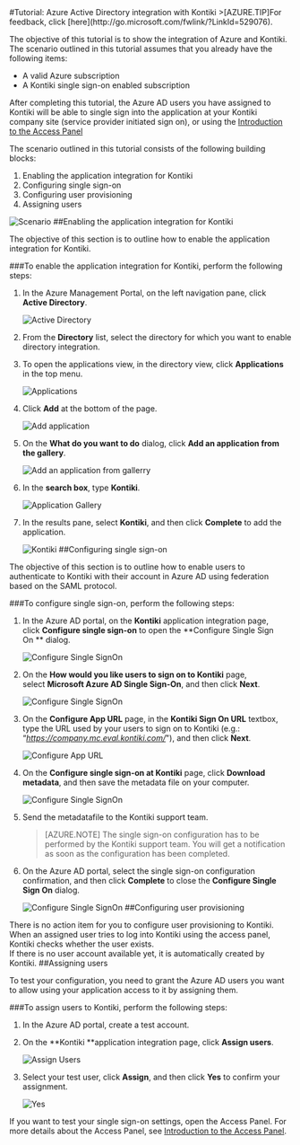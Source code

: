 <properties pageTitle="Tutorial: Azure Active Directory integration with Kontiki | Microsoft Azure" description="Learn how to use Kontiki with Azure Active Directory to enable single sign-on, automated provisioning, and more!." services="active-directory" authors="MarkusVi"  documentationCenter="na" manager="stevenpo"/>
<tags ms.service="active-directory" ms.devlang="na" ms.topic="article" ms.tgt_pltfrm="na" ms.workload="identity" ms.date="08/01/2015" ms.author="markvi" />
#Tutorial: Azure Active Directory integration with Kontiki
>[AZURE.TIP]For feedback, click [here](http://go.microsoft.com/fwlink/?LinkId=529076).
  
The objective of this tutorial is to show the integration of Azure and Kontiki.  
The scenario outlined in this tutorial assumes that you already have the following items:

-   A valid Azure subscription
-   A Kontiki single sign-on enabled subscription
  
After completing this tutorial, the Azure AD users you have assigned to Kontiki will be able to single sign into the application at your Kontiki company site (service provider initiated sign on), or using the [Introduction to the Access Panel](https://msdn.microsoft.com/library/dn308586)
  
The scenario outlined in this tutorial consists of the following building blocks:

1.  Enabling the application integration for Kontiki
2.  Configuring single sign-on
3.  Configuring user provisioning
4.  Assigning users

![Scenario](./media/active-directory-saas-kontiki-tutorial/IC790235.png "Scenario")
##Enabling the application integration for Kontiki
  
The objective of this section is to outline how to enable the application integration for Kontiki.

###To enable the application integration for Kontiki, perform the following steps:

1.  In the Azure Management Portal, on the left navigation pane, click **Active Directory**.

    ![Active Directory](./media/active-directory-saas-kontiki-tutorial/IC700993.png "Active Directory")

2.  From the **Directory** list, select the directory for which you want to enable directory integration.

3.  To open the applications view, in the directory view, click **Applications** in the top menu.

    ![Applications](./media/active-directory-saas-kontiki-tutorial/IC700994.png "Applications")

4.  Click **Add** at the bottom of the page.

    ![Add application](./media/active-directory-saas-kontiki-tutorial/IC749321.png "Add application")

5.  On the **What do you want to do** dialog, click **Add an application from the gallery**.

    ![Add an application from gallerry](./media/active-directory-saas-kontiki-tutorial/IC749322.png "Add an application from gallerry")

6.  In the **search box**, type **Kontiki**.

    ![Application Gallery](./media/active-directory-saas-kontiki-tutorial/IC790236.png "Application Gallery")

7.  In the results pane, select **Kontiki**, and then click **Complete** to add the application.

    ![Kontiki](./media/active-directory-saas-kontiki-tutorial/IC790237.png "Kontiki")
##Configuring single sign-on
  
The objective of this section is to outline how to enable users to authenticate to Kontiki with their account in Azure AD using federation based on the SAML protocol.

###To configure single sign-on, perform the following steps:

1.  In the Azure AD portal, on the **Kontiki** application integration page, click **Configure single sign-on** to open the **Configure Single Sign On ** dialog.

    ![Configure Single SignOn](./media/active-directory-saas-kontiki-tutorial/IC790238.png "Configure Single SignOn")

2.  On the **How would you like users to sign on to Kontiki** page, select **Microsoft Azure AD Single Sign-On**, and then click **Next**.

    ![Configure Single SignOn](./media/active-directory-saas-kontiki-tutorial/IC790239.png "Configure Single SignOn")

3.  On the **Configure App URL** page, in the **Kontiki Sign On URL** textbox, type the URL used by your users to sign on to Kontiki (e.g.: “*https://company.mc.eval.kontiki.com/*"), and then click **Next**.

    ![Configure App URL](./media/active-directory-saas-kontiki-tutorial/IC790240.png "Configure App URL")

4.  On the **Configure single sign-on at Kontiki** page, click **Download metadata**, and then save the metadata file on your computer.

    ![Configure Single SignOn](./media/active-directory-saas-kontiki-tutorial/IC790241.png "Configure Single SignOn")

5.  Send the metadatafile to the Kontiki support team.

    >[AZURE.NOTE] The single sign-on configuration has to be performed by the Kontiki support team. You will get a notification as soon as the configuration has been completed.

6.  On the Azure AD portal, select the single sign-on configuration confirmation, and then click **Complete** to close the **Configure Single Sign On** dialog.

    ![Configure Single SignOn](./media/active-directory-saas-kontiki-tutorial/IC790242.png "Configure Single SignOn")
##Configuring user provisioning
  
There is no action item for you to configure user provisioning to Kontiki.  
When an assigned user tries to log into Kontiki using the access panel, Kontiki checks whether the user exists.  
If there is no user account available yet, it is automatically created by Kontiki.
##Assigning users
  
To test your configuration, you need to grant the Azure AD users you want to allow using your application access to it by assigning them.

###To assign users to Kontiki, perform the following steps:

1.  In the Azure AD portal, create a test account.

2.  On the **Kontiki **application integration page, click **Assign users**.

    ![Assign Users](./media/active-directory-saas-kontiki-tutorial/IC790243.png "Assign Users")

3.  Select your test user, click **Assign**, and then click **Yes** to confirm your assignment.

    ![Yes](./media/active-directory-saas-kontiki-tutorial/IC767830.png "Yes")
  
If you want to test your single sign-on settings, open the Access Panel. For more details about the Access Panel, see [Introduction to the Access Panel](https://msdn.microsoft.com/library/dn308586).